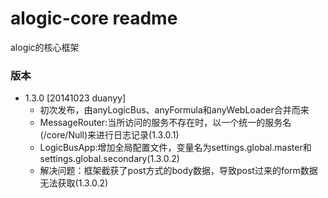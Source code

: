 alogic-core readme
==================

alogic的核心框架
 
### 版本
 - 1.3.0 [20141023 duanyy]
 	 + 初次发布，由anyLogicBus、anyFormula和anyWebLoader合并而来
 	 + MessageRouter:当所访问的服务不存在时，以一个统一的服务名(/core/Null)来进行日志记录(1.3.0.1)
 	 + LogicBusApp:增加全局配置文件，变量名为settings.global.master和settings.global.secondary(1.3.0.2)
 	 + 解决问题：框架截获了post方式的body数据，导致post过来的form数据无法获取(1.3.0.2)